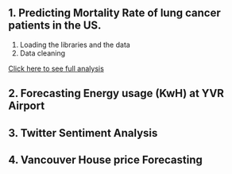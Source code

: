 
## 1. Predicting Mortality Rate of lung cancer patients in the US. 
1. Loading the libraries and the data
2. Data cleaning

[Click here to see full analysis](https://github.com/tan1310/Data-Projects/blob/main/BAIT509-Project-Final-Tanmay.ipynb)

## 2. Forecasting Energy usage (KwH) at YVR Airport 


## 3. Twitter Sentiment Analysis


## 4. Vancouver House price Forecasting



